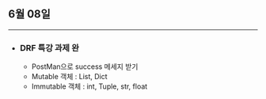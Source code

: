 ## 6월 08일


***

* ### DRF 특강 과제 완
  * PostMan으로 success 메세지 받기 
  * Mutable 객체 : List, Dict
  * Immutable 객체 : int, Tuple, str, float


<br> 